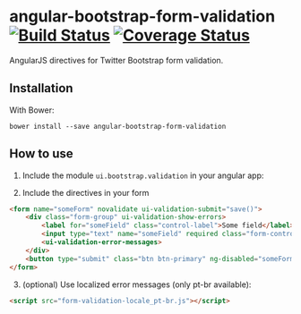 # angular-bootstrap-form-validation [![Build Status](https://travis-ci.org/assisrafael/angular-bootstrap-form-validation.svg)](https://travis-ci.org/assisrafael/angular-bootstrap-form-validation) [![Coverage Status](https://coveralls.io/repos/assisrafael/angular-bootstrap-form-validation/badge.svg)](https://coveralls.io/r/assisrafael/angular-bootstrap-form-validation)

AngularJS directives for Twitter Bootstrap form validation.

## Installation

With Bower:

```
bower install --save angular-bootstrap-form-validation
```

## How to use

1. Include the module ```ui.bootstrap.validation``` in your angular app:

2. Include the directives in your form

```html
<form name="someForm" novalidate ui-validation-submit="save()">
	<div class="form-group" ui-validation-show-errors>
		<label for="someField" class="control-label">Some field</label>
		<input type="text" name="someField" required class="form-control" ng-model="someField">
		<ui-validation-error-messages>
	</div>
	<button type="submit" class="btn btn-primary" ng-disabled="someForm.$pristine">Save</button>
</form>
```

3. (optional) Use localized error messages (only pt-br available):

```html
<script src="form-validation-locale_pt-br.js"></script>
```
